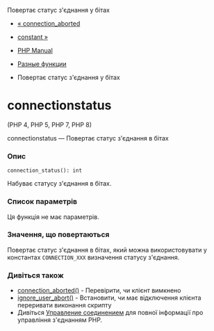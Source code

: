 Повертає статус з'єднання у бітах

-   [« connection\_aborted](function.connection-aborted.html)
    
-   [constant »](function.constant.html)
    
-   [PHP Manual](index.html)
    
-   [Разные функции](ref.misc.html)
    
-   Повертає статус з'єднання у бітах
    

# connectionstatus

(PHP 4, PHP 5, PHP 7, PHP 8)

connectionstatus — Повертає статус з'єднання в бітах

### Опис

```methodsynopsis
connection_status(): int
```

Набуває статусу з'єднання в бітах.

### Список параметрів

Ця функція не має параметрів.

### Значення, що повертаються

Повертає статус з'єднання в бітах, який можна використовувати у константах `CONNECTION_XXX` визначення статусу з'єднання.

### Дивіться також

-   [connection\_aborted()](function.connection-aborted.html) - Перевірити, чи клієнт вимкнено
-   [ignore\_user\_abort()](function.ignore-user-abort.html) - Встановити, чи має відключення клієнта переривати виконання скрипту
-   Дивіться [Управление соединением](features.connection-handling.html) для повної інформації про управління з'єднанням PHP.